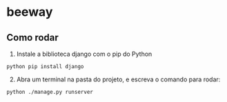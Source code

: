# beeway

## Como rodar
1. Instale a biblioteca django com o pip do Python
``` 
python pip install django 
```
2. Abra um terminal na pasta do projeto, e escreva o comando para rodar:
```
python ./manage.py runserver
```

